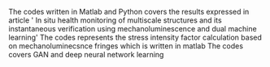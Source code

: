 The codes written in Matlab and Python covers the results expressed in article ' In situ health monitoring of multiscale structures and its instantaneous verification using mechanoluminescence and dual machine learning'
The codes represents the stress intensity factor calculation based on mechanoluminecsnce fringes which is written in matlab
The codes covers GAN and deep neural network learning 
